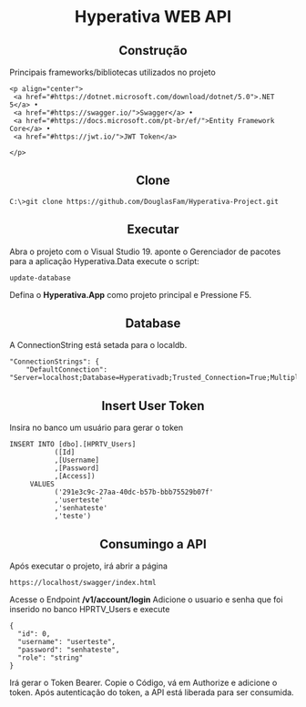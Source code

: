 <h1 align="center">Hyperativa WEB API</h1>

<h2 align="center">Construção</h2>
    Principais frameworks/bibliotecas utilizados no projeto

    <p align="center">
     <a href="#https://dotnet.microsoft.com/download/dotnet/5.0">.NET 5</a> •
     <a href="#https://swagger.io/">Swagger</a> • 
     <a href="#https://docs.microsoft.com/pt-br/ef/">Entity Framework Core</a> • 
     <a href="#https://jwt.io/">JWT Token</a> 

    </p>

<h2 align="center">Clone</h2>

```
C:\>git clone https://github.com/DouglasFam/Hyperativa-Project.git
```

<h2 align="center">Executar</h2>
Abra o projeto com o Visual Studio 19.
aponte o Gerenciador de pacotes para a aplicação Hyperativa.Data
execute o script:

```
update-database
```
Defina o <b>Hyperativa.App</b> como projeto principal e Pressione F5.


<h2 align="center">Database</h2>
A ConnectionString está setada para o localdb.


```
"ConnectionStrings": {
    "DefaultConnection": "Server=localhost;Database=Hyperativadb;Trusted_Connection=True;MultipleActiveResultSets=True"
```

<h2 align="center">Insert User Token</h2>
Insira no banco um usuário para gerar o token

```
INSERT INTO [dbo].[HPRTV_Users]
           ([Id]
           ,[Username]
           ,[Password]
           ,[Access])
     VALUES
           ('291e3c9c-27aa-40dc-b57b-bbb75529b07f'
           ,'userteste'
           ,'senhateste'
           ,'teste')
```           

<h2 align="center">Consumingo a API</h2>
Após executar o projeto, irá abrir a página 

``` 
https://localhost/swagger/index.html
``` 

Acesse o Endpoint <b>/v1/account/login</b>
Adicione o usuario e senha que foi inserido no banco HPRTV_Users e execute

```  
{
  "id": 0,
  "username": "userteste",
  "password": "senhateste",
  "role": "string"
}
``` 

Irá gerar o Token Bearer. Copie o Código, vá em Authorize e adicione o token.
Após autenticação do token, a API está liberada para ser consumida.



